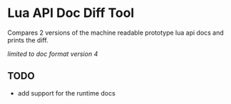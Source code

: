 # Lua API Doc Diff Tool

Compares 2 versions of the machine readable prototype lua api docs and prints the diff.

_limited to doc format version 4_

## TODO

- add support for the runtime docs
